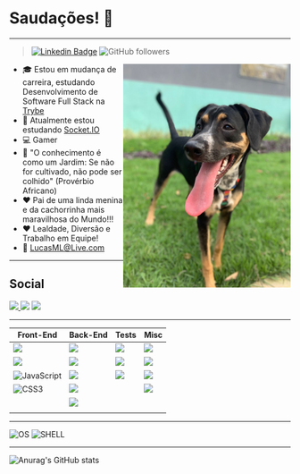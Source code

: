 <!--
**LucasMLara/LucasMLara** is a ✨ _special_ ✨ repository because its `README.md` (this file) appears on your GitHub profile.

Here are some ideas to get you started:


- 🔭 I’m currently working on ...
- 🌱 I’m currently learning ...
- 👯 I’m looking to collaborate on ...
- 🤔 I’m looking for help with ...
- 💬 Ask me about ...
- 📫 How to reach me: ...
- 😄 Pronouns: ...
- ⚡ Fun fact: ...
<p display="flex">
  <img height="400" width="600" src="https://media.giphy.com/media/26tn33aiTi1jkl6H6/giphy.gif"/>
</p>

-->

# Saudações!  👋

________________________________________________________________

>[![Linkedin Badge](https://img.shields.io/badge/-LinkedIn-blue?style=flat-square&logo=Linkedin&logoColor=white&link=https://www.linkedin.com/in/gabrielmirandab/)](https://www.linkedin.com/in/lucasmlara/) ![GitHub followers](https://img.shields.io/github/followers/LucasMLara?style=social)
<img height="400" width="300" src="pet.jpeg" align="right">


- :mortar_board: Estou em mudança de carreira, estudando Desenvolvimento de Software Full Stack na <a href="https://www.betrybe.com/formacao" rel="nofollow">Trybe</a>
- 🌱 Atualmente estou estudando <a href="https://socket.io/" rel="nofollow">Socket.IO</a>
- :computer: Gamer
- :telescope: "O conhecimento é como um Jardim: Se não for cultivado, não pode ser colhido" (Provérbio 
Africano)
- :hearts: Pai de uma linda menina e da cachorrinha mais maravilhosa do Mundo!!! 
- :hearts: Lealdade, Diversão e Trabalho em Equipe! 
- :e-mail: LucasML@Live.com
____________

## Social
<a href="https://www.instagram.com/lucas.m.lara/" rel="nofollow"> <img src="https://camo.githubusercontent.com/5c3f3164b340475c38f1ec3d8c6d0c6e8656fbccac25d06cfb86477079b88638/68747470733a2f2f696d672e736869656c64732e696f2f62616467652f696e7374616772616d2d2532334534343035462e7376673f267374796c653d666f722d7468652d6261646765266c6f676f3d696e7374616772616d266c6f676f436f6c6f723d7768697465" data-canonical-src="https://img.shields.io/badge/instagram-%23E4405F.svg?&amp;style=for-the-badge&amp;logo=instagram&amp;logoColor=white" style="max-width:100%;"> </a>
<a href="https://www.twitch.tv/lucasmlara" rel="follow"><img src="https://img.shields.io/badge/Twitch-9146FF?style=for-the-badge&logo=twitch&logoColor=white" /></a>
<a href="https://steamcommunity.com//profiles/76561198056762672" target="_blank">
<img src="https://camo.githubusercontent.com/487b3e68805b5ef171b3aaf9d12151bdd52f16b33a0b975d2306800e8381a6c0/68747470733a2f2f696d672e736869656c64732e696f2f62616467652f537465616d2d2532333030303030302e7376673f267374796c653d666f722d7468652d6261646765266c6f676f3d737465616d266c6f676f436f6c6f723d7768697465" data-canonical-src="https://img.shields.io/badge/Steam-%23000000.svg?&amp;style=for-the-badge&amp;logo=steam&amp;logoColor=white" style="max-width:100%;">
 </a>
 
 

---
| Front-End | Back-End | Tests | Misc |
| ------ | ------ | ------ | ------ |
| <img src="https://img.shields.io/badge/React-20232A?style=for-the-badge&logo=react&logoColor=61DAFB" /> | <img src="https://img.shields.io/badge/MySQL-00000F?style=for-the-badge&logo=mysql&logoColor=white"> | <img src="https://img.shields.io/badge/Mocha-8D6748?style=for-the-badge&logo=Mocha&logoColor=white"> | <img src="https://img.shields.io/badge/Visual_Studio_Code-0078D4?style=for-the-badge&logo=visual%20studio%20code&logoColor=white"> |
| <img src="https://img.shields.io/badge/Redux-593D88?style=for-the-badge&logo=redux&logoColor=white" /> | <img src="https://img.shields.io/badge/MongoDB-4EA94B?style=for-the-badge&logo=mongodb&logoColor=white"> | <img src="https://img.shields.io/badge/chai-A30701?style=for-the-badge&logo=chai&logoColor=white"> | <img src="https://img.shields.io/badge/Heroku-430098?style=for-the-badge&logo=heroku&logoColor=white"> |
| ![JavaScript](https://img.shields.io/badge/JavaScript-323330?style=for-the-badge&logo=javascript&logoColor=F7DF1E)  | <img src="https://img.shields.io/badge/Node.js-339933?style=for-the-badge&logo=nodedotjs&logoColor=white"> | <img src="https://img.shields.io/badge/Jest-C21325?style=for-the-badge&logo=jest&logoColor=white"> | <img src="https://img.shields.io/badge/JWT-000000?style=for-the-badge&logo=JSON%20web%20tokens&logoColor=white"> 
| ![CSS3](https://img.shields.io/badge/CSS3-1572B6?style=for-the-badge&logo=css3&logoColor=white)  | <img src="https://img.shields.io/badge/Express.js-000000?style=for-the-badge&logo=express&logoColor=white"> |  | <img src="https://img.shields.io/badge/Socket.io-010101?&style=for-the-badge&logo=Socket.io&logoColor=white"> |
|   | <img src="https://img.shields.io/badge/sequelize-52B0E7?style=for-the-badge&logo=sequelize&logoColor=white"> |  |
|   |  |  |


---
![OS](https://img.shields.io/badge/Ubuntu-E95420?style=for-the-badge&logo=ubuntu&logoColor=white) ![SHELL](https://img.shields.io/badge/Shell_Script-121011?style=for-the-badge&logo=gnu-bash&logoColor=white) 

----

![Anurag's GitHub stats](https://github-readme-stats.vercel.app/api?username=LucasMLara&show_icons=true&theme=dark)
